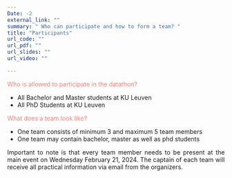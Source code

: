 ```yaml
---
Date: -2
external_link: ""
summary: " Who can participate and how to form a team? "
title: "Participants"
url_code: ""
url_pdf: ""
url_slides: ""
url_video: ""

---
```


<p style='text-align: justify; color: #F88379'>
Who is allowed to participate in the datathon? </p>

- All Bachelor and Master students at KU Leuven
- All PhD Students at KU Leuven

<p style='text-align: justify;color: #F88379'>
What does a team look like? </p>

- One team consists of minimum 3 and maximum 5 team members
- One team may contain bachelor, master as well as phd students 

<p style='text-align: justify;'>
Important to note is that every team member needs to be present at the main event on Wednesday February 21, 2024. The captain of each team will receive all practical information via email from the organizers. </p>
